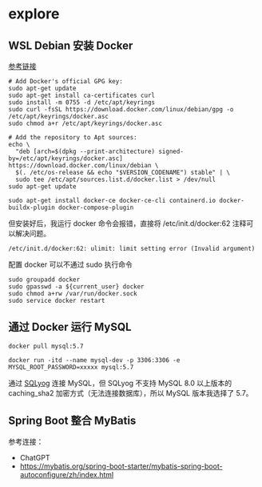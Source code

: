 # explore

## WSL Debian 安装 Docker

[参考链接](https://docs.docker.com/engine/install/debian/)

``` Shell
# Add Docker's official GPG key:
sudo apt-get update
sudo apt-get install ca-certificates curl
sudo install -m 0755 -d /etc/apt/keyrings
sudo curl -fsSL https://download.docker.com/linux/debian/gpg -o /etc/apt/keyrings/docker.asc
sudo chmod a+r /etc/apt/keyrings/docker.asc

# Add the repository to Apt sources:
echo \
  "deb [arch=$(dpkg --print-architecture) signed-by=/etc/apt/keyrings/docker.asc] https://download.docker.com/linux/debian \
  $(. /etc/os-release && echo "$VERSION_CODENAME") stable" | \
  sudo tee /etc/apt/sources.list.d/docker.list > /dev/null
sudo apt-get update

sudo apt-get install docker-ce docker-ce-cli containerd.io docker-buildx-plugin docker-compose-plugin
```

但安装好后，我运行 docker 命令会报错，直接将 /etc/init.d/docker:62 注释可以解决问题。

``` plain
/etc/init.d/docker:62: ulimit: limit setting error (Invalid argument)
```

配置 docker 可以不通过 sudo 执行命令

``` Shell
sudo groupadd docker
sudo gpasswd -a ${current_user} docker
sudo chmod a+rw /var/run/docker.sock
sudo service docker restart 
```

## 通过 Docker 运行 MySQL

``` Shell
docker pull mysql:5.7

docker run -itd --name mysql-dev -p 3306:3306 -e MYSQL_ROOT_PASSWORD=xxxxx mysql:5.7
```

通过 [SQLyog](https://www.download.io/sqlyog-community-edition-download-windows.html) 连接 MySQL，但 SQLyog 不支持 MySQL 8.0 以上版本的 caching_sha2 加密方式（无法连接数据库），所以 MySQL 版本我选择了 5.7。

## Spring Boot 整合 MyBatis

参考连接：

- ChatGPT
- <https://mybatis.org/spring-boot-starter/mybatis-spring-boot-autoconfigure/zh/index.html>
